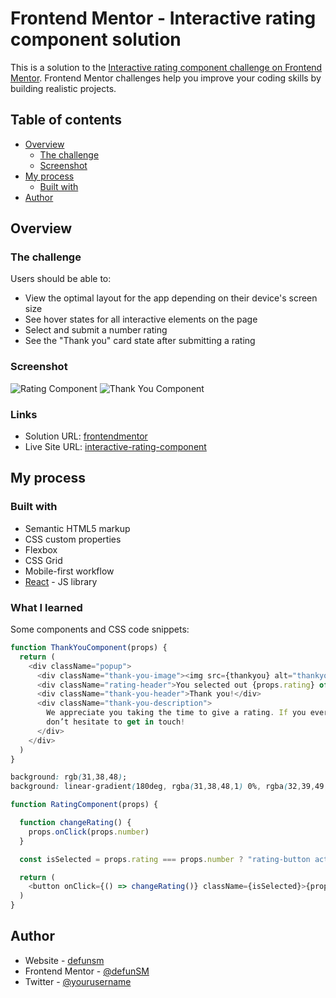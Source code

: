 # Frontend Mentor - Interactive rating component solution

This is a solution to the [Interactive rating component challenge on Frontend Mentor](https://www.frontendmentor.io/challenges/interactive-rating-component-koxpeBUmI). Frontend Mentor challenges help you improve your coding skills by building realistic projects.

## Table of contents

- [Overview](#overview)
  - [The challenge](#the-challenge)
  - [Screenshot](#screenshot)
- [My process](#my-process)
  - [Built with](#built-with)
- [Author](#author)




## Overview

### The challenge

Users should be able to:

- View the optimal layout for the app depending on their device's screen size
- See hover states for all interactive elements on the page
- Select and submit a number rating
- See the "Thank you" card state after submitting a rating

### Screenshot

![Rating Component](https://i.imgur.com/325INw6.png)
![Thank You Component](https://i.imgur.com/GBNnThg.png)

### Links

- Solution URL: [frontendmentor](https://www.frontendmentor.io/solutions/interactiveratingcomponentwithreact-ga0GWZulYu)
- Live Site URL: [interactive-rating-component](https://sparkly-parfait-c0dbb8.netlify.app/)

## My process

### Built with

- Semantic HTML5 markup
- CSS custom properties
- Flexbox
- CSS Grid
- Mobile-first workflow
- [React](https://reactjs.org/) - JS library


### What I learned

Some components and CSS code snippets:

```js
function ThankYouComponent(props) {
  return (
    <div className="popup">
      <div className="thank-you-image"><img src={thankyou} alt="thankyou" width="200"></img></div>
      <div className="rating-header">You selected out {props.rating} of 5</div>
      <div className="thank-you-header">Thank you!</div>
      <div className="thank-you-description">
        We appreciate you taking the time to give a rating. If you ever need more support,
        don’t hesitate to get in touch!
      </div>
    </div>
  )
}
```
```css
background: rgb(31,38,48);
background: linear-gradient(180deg, rgba(31,38,48,1) 0%, rgba(32,39,49,1) 35%, rgba(23,30,40,1) 100%);
```
```js
function RatingComponent(props) {

  function changeRating() {
    props.onClick(props.number)
  }

  const isSelected = props.rating === props.number ? "rating-button active-rating" : "rating-button"

  return (
    <button onClick={() => changeRating()} className={isSelected}>{props.number}</button>
  )
}
```
## Author

- Website - [defunsm](https://www.defunsm.com)
- Frontend Mentor - [@defunSM](https://www.frontendmentor.io/profile/defunSM)
- Twitter - [@yourusername](https://www.twitter.com/yourusername)

